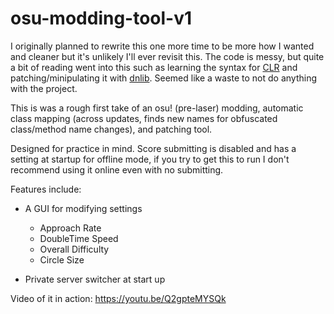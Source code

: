 # osu-modding-tool-v1

I originally planned to rewrite this one more time to be more how I wanted and  cleaner but it's unlikely I'll ever revisit this.
The code is messy, but quite a bit of reading went into this such as learning the syntax for 
[CLR](https://en.wikipedia.org/wiki/Common_Language_Runtime) and patching/minipulating it with [dnlib](https://github.com/0xd4d/dnlib). 
Seemed like a waste to not do anything with the project.

This is was a rough first take of an osu! (pre-laser) modding, automatic class mapping (across updates, finds new names for obfuscated class/method name changes), and patching tool. 

Designed for practice in mind. 
Score submitting is disabled and has a setting at startup for offline mode, if you try to get this to run I don't recommend using it online even with no submitting.

Features include:
* A GUI for modifying settings
  * Approach Rate
  * DoubleTime Speed
  * Overall Difficulty
  * Circle Size
  
* Private server switcher at start up

Video of it in action:
https://youtu.be/Q2gpteMYSQk

